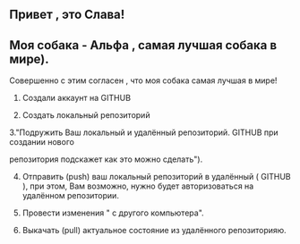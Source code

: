 ## Привет , это Слава! 

## Моя собака - Альфа , самая лучшая собака в мире).

Совершенно с этим согласен , что моя собака самая лучшая в мире!

1. Создали аккаунт на GITHUB

2. Создать локальный репозиторий

3."Подружить Ваш локальный и удалённый репозиторий. GITHUB при создании нового 

репозитория подскажет как это можно сделать").

4. Отправить (push) ваш локальный репозиторий в удалённый ( GITHUB ), при этом,  Вам возможно, нужно будет авторизоваться на удалённом репозитории.

5. Провести изменения " с другого компьютера".

6. Выкачать (pull) актуальное состояние из удалённого репозиторияю.

